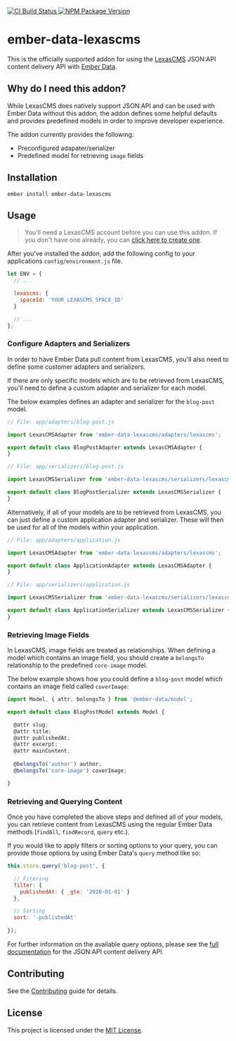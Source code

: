 <a href="https://github.com/LexasCMS/ember-data-lexascms/actions">
  <img src="https://github.com/LexasCMS/ember-data-lexascms/workflows/CI/badge.svg" alt="CI Build Status" />
</a>

<a href="https://badge.fury.io/js/ember-data-lexascms">
  <img src="https://badge.fury.io/js/ember-data-lexascms.svg" alt="NPM Package Version" />
</a>


ember-data-lexascms
===============================================================

This is the officially supported addon for using the [LexasCMS](https://www.lexascms.com/) JSON:API content delivery API with [Ember Data](https://github.com/emberjs/data/).


Why do I need this addon?
---------------------------------------------------------------

While LexasCMS does natively support JSON:API and can be used with Ember Data without this addon, the addon defines some helpful defaults and provides predefined models in order to improve developer experience.

The addon currently provides the following:

- Preconfigured adapater/serializer
- Predefined model for retrieving `image` fields


Installation
---------------------------------------------------------------

```
ember install ember-data-lexascms
```


Usage
---------------------------------------------------------------

> You'll need a LexasCMS account before you can use this addon. If you don't have one already, you can [click here to create one](https://app.lexascms.com/signup).

After you've installed the addon, add the following config to your applications `config/environment.js` file.

```js
let ENV = {
  // ...

  lexascms: {
    spaceId: 'YOUR_LEXASCMS_SPACE_ID'
  }

  // ...
};
```

### Configure Adapters and Serializers

In order to have Ember Data pull content from LexasCMS, you'll also need to define some customer adapters and serializers.

If there are only specific models which are to be retrieved from LexasCMS, you'll need to define a custom adapter and serializer for each model.

The below examples defines an adapter and serializer for the `blog-post` model.

```js
// File: app/adapters/blog-post.js

import LexasCMSAdapter from 'ember-data-lexascms/adapters/lexascms';

export default class BlogPostAdapter extends LexasCMSAdapter {
}
```

```js
// File: app/serializers/blog-post.js

import LexasCMSSerializer from 'ember-data-lexascms/serializers/lexascms';

export default class BlogPostSerializer extends LexasCMSSerializer {
}
```

Alternatively, if all of your models are to be retrieved from LexasCMS, you can just define a custom application adapter and serializer. These will then be used for all of the models within your application.

```js
// File: app/adapters/application.js

import LexasCMSAdapter from 'ember-data-lexascms/adapters/lexascms';

export default class ApplicationAdapter extends LexasCMSAdapter {
}
```

```js
// File: app/serializers/application.js

import LexasCMSSerializer from 'ember-data-lexascms/serializers/lexascms';

export default class ApplicationSerializer extends LexasCMSSerializer {
}
```

### Retrieving Image Fields

In LexasCMS, image fields are treated as relationships. When defining a model which contains an image field, you should create a `belongsTo` relationship to the predefined `core-image` model.

The below example shows how you could define a `blog-post` model which contains an image field called `coverImage`:

```js
import Model, { attr, belongsTo } from '@ember-data/model';

export default class BlogPostModel extends Model {

  @attr slug;
  @attr title;
  @attr publishedAt;
  @attr excerpt;
  @attr mainContent;
  
  @belongsTo('author') author;
  @belongsTo('core-image') coverImage;

}
```


### Retrieving and Querying Content

Once you have completed the above steps and defined all of your models, you can retrieve content from LexasCMS using the regular Ember Data methods (`findAll`, `findRecord`, `query` etc.).

If you would like to apply filters or sorting options to your query, you can provide those options by using Ember Data's `query` method like so:

```js
this.store.query('blog-post', {

  // Fitering
  filter: {
    publishedAt: { _gte: '2020-01-01' }
  },

  // Sorting
  sort: '-publishedAt'
  
});
```

For further information on the available query options, please see the [full documentation](https://www.lexascms.com/docs/api-reference/content-delivery/jsonapi/) for the JSON:API content delivery API.


Contributing
---------------------------------------------------------------

See the [Contributing](CONTRIBUTING.md) guide for details.


License
---------------------------------------------------------------

This project is licensed under the [MIT License](LICENSE.md).